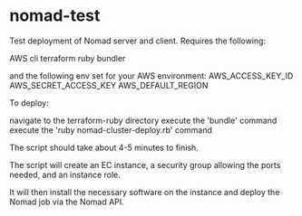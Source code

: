 # nomad-test

Test deployment of Nomad server and client. Requires the following:

AWS cli
terraform
ruby
bundler

and the following env set for your AWS environment:
AWS_ACCESS_KEY_ID
AWS_SECRET_ACCESS_KEY
AWS_DEFAULT_REGION


To deploy:

navigate to the terraform-ruby directory
execute the 'bundle' command
execute the 'ruby nomad-cluster-deploy.rb' command

The script should take about 4-5 minutes to finish.

The script will create an EC instance, a security group allowing the ports needed, and an instance role.

It will then install the necessary software on the instance and deploy the Nomad job via the Nomad API.